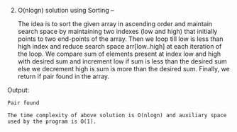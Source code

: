 2. O(nlogn) solution using Sorting –



    The idea is to sort the given array in ascending order and maintain search space by maintaining two indexes (low and high) that initially points to two end-points of the array. Then we loop till low is less than high index and reduce search space arr[low..high] at each iteration of the loop. We compare sum of elements present at index low and high with desired sum and increment low if sum is less than the desired sum else we decrement high is sum is more than the desired sum. Finally, we return if pair found in the array.

Output:

    Pair found

    The time complexity of above solution is O(nlogn) and auxiliary space used by the program is O(1).